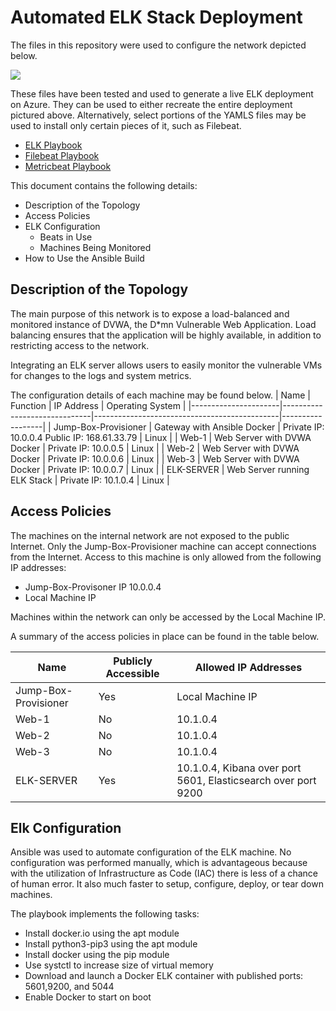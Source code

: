# Automated ELK Stack Deployment
The files in this repository were used to configure the network depicted below.

![](https://github.com/projects-ts/Project-Portfolio-for-GWU-Cybersecurity-Bootcamp/blob/main/Diagrams/Azure%20Network%20Diagram%20with%20ELK%20Stack%20Configuration%20for%20Cloud%20Monitoring.png)

These files have been tested and used to generate a live ELK deployment on Azure. They can be used to either recreate the entire deployment pictured above. Alternatively, select portions of the YAMLS files may be used to install only certain pieces of it, such as Filebeat.

* [ELK Playbook](https://github.com/projects-ts/Project-Portfolio-for-GWU-Cybersecurity-Bootcamp/blob/main/Ansible/ELK%20Stack/install-elk.yml)
* [Filebeat Playbook](https://github.com/projects-ts/Project-Portfolio-for-GWU-Cybersecurity-Bootcamp/blob/main/Ansible/Filbeat%20Installation/filebeat-playbook.yml)
* [Metricbeat Playbook](https://github.com/projects-ts/Project-Portfolio-for-GWU-Cybersecurity-Bootcamp/blob/main/Ansible/Metricbeat%20Installation/metricbeat-playbook.yml)

This document contains the following details:

* Description of the Topology
* Access Policies
* ELK Configuration
  * Beats in Use
  * Machines Being Monitored
* How to Use the Ansible Build

## Description of the Topology
The main purpose of this network is to expose a load-balanced and monitored instance of DVWA, the D*mn Vulnerable Web Application.
Load balancing ensures that the application will be highly available, in addition to restricting access to the network.

Integrating an ELK server allows users to easily monitor the vulnerable VMs for changes to the logs and system metrics.

The configuration details of each machine may be found below.
| Name                 | Function                     | IP Address                                   | Operating System |
|----------------------|------------------------------|----------------------------------------------|------------------|
| Jump-Box-Provisioner | Gateway with Ansible Docker  | Private IP: 10.0.0.4 Public IP: 168.61.33.79 | Linux            |
| Web-1                | Web Server with DVWA Docker  | Private IP: 10.0.0.5                         | Linux            |
| Web-2                | Web Server with DVWA Docker  | Private IP: 10.0.0.6                         | Linux            |
| Web-3                | Web Server with DVWA Docker  | Private IP: 10.0.0.7                         | Linux            |
| ELK-SERVER           | Web Server running ELK Stack | Private IP: 10.1.0.4                         | Linux            |

## Access Policies
The machines on the internal network are not exposed to the public Internet.
Only the Jump-Box-Provisioner machine can accept connections from the Internet. Access to this machine is only allowed from the following IP addresses:

* Jump-Box-Provisoner IP 10.0.0.4
* Local Machine IP

Machines within the network can only be accessed by the Local Machine IP.

A summary of the access policies in place can be found in the table below.

| Name                 | Publicly Accessible | Allowed IP Addresses                                          |
|----------------------|---------------------|---------------------------------------------------------------|
| Jump-Box-Provisioner | Yes                 | Local Machine IP                                              |
| Web-1                | No                  | 10.1.0.4                                                      |
| Web-2                | No                  | 10.1.0.4                                                      |
| Web-3                | No                  | 10.1.0.4                                                      |
| ELK-SERVER           | Yes                 | 10.1.0.4, Kibana over port 5601, Elasticsearch over port 9200 |

## Elk Configuration
Ansible was used to automate configuration of the ELK machine. No configuration was performed manually, which is advantageous because with the utilization of Infrastructure as Code (IAC) there is less of a chance of human error. It also much faster to setup, configure, deploy, or tear down machines. 

The playbook implements the following tasks:
* Install docker.io using the apt module
* Install python3-pip3 using the apt module
* Install docker using the pip module
* Use systctl to increase size of virtual memory
* Download and launch a Docker ELK container with published ports: 5601,9200, and 5044
* Enable Docker to start on boot
